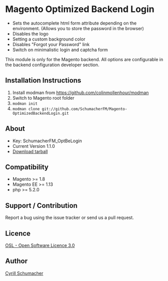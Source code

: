 Magento Optimized Backend Login
===============================

* Sets the autocomplete html form attribute depending on the environment. (Allows you to store the password in the browser)
* Disables the logo
* Setting a custom background color
* Disables "Forgot your Password" link
* Switch on minimalistic login and captcha form

This module is only for the Magento backend. All options are configurable in the backend configuration developer section.

Installation Instructions
-------------------------
1. Install modman from https://github.com/colinmollenhour/modman
2. Switch to Magento root folder
3. `modman init`
4. `modman clone git://github.com/SchumacherFM/Magento-OptimizedBackendLogin.git`

About
-----
- Key: SchumacherFM_OptBeLogin
- Current Version 1.1.0
- [Download tarball](https://github.com/SchumacherFM/Magento-OptimizedBackendLogin/tags)

Compatibility
-------------
- Magento >= 1.8
- Magento EE >= 1.13
- php >= 5.2.0

Support / Contribution
----------------------

Report a bug using the issue tracker or send us a pull request.

Licence
-------
[OSL - Open Software Licence 3.0](http://opensource.org/licenses/osl-3.0.php)

Author
------

[Cyrill Schumacher](https://github.com/SchumacherFM)
